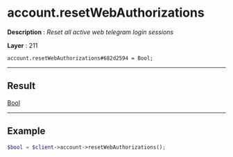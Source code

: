 # account.resetWebAuthorizations

**Description** : *Reset all active web telegram login sessions*

**Layer** : 211

```tl
account.resetWebAuthorizations#682d2594 = Bool;
```

---

## Result

[Bool](type/Bool)

---

## Example

```php
$bool = $client->account->resetWebAuthorizations();
```